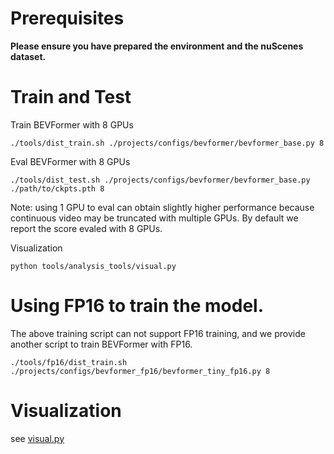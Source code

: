# Prerequisites

**Please ensure you have prepared the environment and the nuScenes dataset.**

# Train and Test

Train BEVFormer with 8 GPUs 
```
./tools/dist_train.sh ./projects/configs/bevformer/bevformer_base.py 8
```

Eval BEVFormer with 8 GPUs
```
./tools/dist_test.sh ./projects/configs/bevformer/bevformer_base.py ./path/to/ckpts.pth 8
```
Note: using 1 GPU to eval can obtain slightly higher performance because continuous video may be truncated with multiple GPUs. By default we report the score evaled with 8 GPUs.

Visualization
```
python tools/analysis_tools/visual.py
```

# Using FP16 to train the model.
The above training script can not support FP16 training, 
and we provide another script to train BEVFormer with FP16.

```
./tools/fp16/dist_train.sh ./projects/configs/bevformer_fp16/bevformer_tiny_fp16.py 8
```


# Visualization 

see [visual.py](../tools/analysis_tools/visual.py)